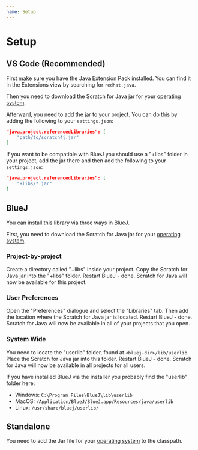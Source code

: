 ```yaml
---
name: Setup
---
```


# Setup

## VS Code (Recommended)

First make sure you have the Java Extension Pack installed. You can find it in the Extensions view by searching for `redhat.java`.

Then you need to download the Scratch for Java jar for your [operating system](/download).

Afterward, you need to add the jar to your project. You can do this by adding the following to your `settings.json`:

```json
"java.project.referencedLibraries": [
    "path/to/scratch4j.jar"
]
```

If you want to be compatible with BlueJ you should use a "+libs" folder in your project, add the jar there and then add the following to your `settings.json`:

```json
"java.project.referencedLibraries": [
    "+libs/*.jar"
]
```

## BlueJ

You can install this library via three ways in BlueJ.

First, you need to download the Scratch for Java jar for your [operating system](/download).

### Project-by-project

Create a directory called "+libs" inside your project. Copy the Scratch for Java jar into the "+libs" folder. Restart BlueJ - done. Scratch for Java will now be available for this project.

### User Preferences

Open the "Preferences" dialogue and select the "Libraries" tab. Then add the location where the Scratch for Java jar is located. Restart BlueJ - done. Scratch for Java will now be available in all of your projects that you open.

### System Wide

You need to locate the "userlib" folder, found at `<bluej-dir>/lib/userlib`. Place the Scratch for Java jar into this folder. Restart BlueJ - done. Scratch for Java will now be available in all projects for all users.

If you have installed BlueJ via the installer you probably find the "userlib" folder here:

- Windows: `C:\Program Files\BlueJ\lib\userlib`
- MacOS: `/Application/BlueJ/BlueJ.app/Resources/java/userlib`
- Linux: `/usr/share/bluej/userlib/`

## Standalone

You need to add the Jar file for your [operating system](/download) to the classpath.
